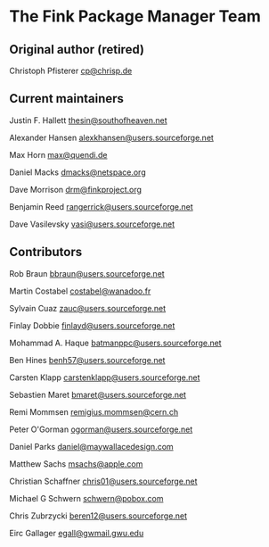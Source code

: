 The Fink Package Manager Team
=============================

Original author (retired)
-------------------------
Christoph Pfisterer <cp@chrisp.de>

Current maintainers
------------------
Justin F. Hallett <thesin@southofheaven.net>

Alexander Hansen  <alexkhansen@users.sourceforge.net>

Max Horn <max@quendi.de>

Daniel Macks <dmacks@netspace.org>

Dave Morrison <drm@finkproject.org>

Benjamin Reed <rangerrick@users.sourceforge.net>

Dave Vasilevsky  <vasi@users.sourceforge.net>

Contributors
------------
Rob Braun <bbraun@users.sourceforge.net>

Martin Costabel <costabel@wanadoo.fr>

Sylvain Cuaz <zauc@users.sourceforge.net>

Finlay Dobbie <finlayd@users.sourceforge.net>

Mohammad A. Haque  <batmanppc@users.sourceforge.net>

Ben Hines <benh57@users.sourceforge.net>

Carsten Klapp <carstenklapp@users.sourceforge.net>

Sebastien Maret <bmaret@users.sourceforge.net>

Remi Mommsen <remigius.mommsen@cern.ch>

Peter O'Gorman <ogorman@users.sourceforge.net>

Daniel Parks <daniel@maywallacedesign.com>

Matthew Sachs <msachs@apple.com>

Christian Schaffner <chris01@users.sourceforge.net>

Michael G Schwern <schwern@pobox.com>

Chris Zubrzycki <beren12@users.sourceforge.net>

Eirc Gallager <egall@gwmail.gwu.edu>
